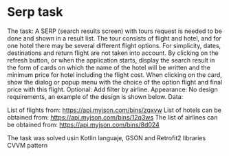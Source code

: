# Serp task

The task:
A SERP (search results screen) with tours request is needed to be done and shown in a result list. The tour consists of
flight and hotel, and for one hotel there may be several different flight options.
For simplicity, dates, destinations and return flight are not taken into account.
By clicking on the refresh button, or when the application starts, display the search result
in the form of cards on which the name of the hotel will be written and the minimum price for
hotel including the flight cost.
When clicking on the card, show the dialog or popup menu with the choice of the option
flight and final price with this flight.
Optional: Add filter by airline.
Appearance:
No design requirements, an example of the design is shown below.
Data:


List of flights from: https://api.myjson.com/bins/zqxvw
List of hotels can be obtained from: https://api.myjson.com/bins/12q3ws
The list of airlines can be obtained from: https://api.myjson.com/bins/8d024

 
 The task was solved usin Kotlin languaje, GSON and Retrofit2 libraries
 CVVM pattern
 
